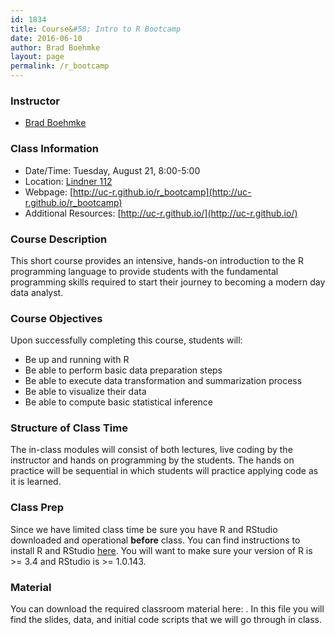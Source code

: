 ```yaml
---
id: 1834
title: Course&#58; Intro to R Bootcamp
date: 2016-06-10
author: Brad Boehmke
layout: page
permalink: /r_bootcamp
---
```


### Instructor

  * [Brad Boehmke](http://bradleyboehmke.github.io/)


### Class Information

* Date/Time: Tuesday, August 21, 8:00-5:00
* Location: [Lindner 112](https://www.google.com/search?q=Lindner+112,+university+of+cincinnati&npsic=0&rflfq=1&rlha=0&rllag=39135736,-84509346,575&tbm=lcl&ved=0ahUKEwiK0PP1pr3cAhUPY6wKHezqDJgQtgMIKw&tbs=lrf:!2m1!1e2!2m1!1e16!3sIAE,lf:1,lf_ui:2&rldoc=1#rlfi=hd:;si:16810252174741659822;mv:!1m3!1d3062.4774379431506!2d-84.50934654999999!3d39.1357361!2m3!1f0!2f0!3f0!3m2!1i293!2i190!4f13.1)
* Webpage: [http://uc-r.github.io/r_bootcamp](http://uc-r.github.io/r_bootcamp)
* Additional Resources: [http://uc-r.github.io/](http://uc-r.github.io/)

### Course Description 

This short course provides an intensive, hands-on introduction to the R programming language to provide students with the fundamental programming skills required to start their journey to becoming a modern day data analyst.

### Course Objectives
Upon successfully completing this course, students will:

- Be up and running with R
- Be able to perform basic data preparation steps
- Be able to execute data transformation and summarization process
- Be able to visualize their data
- Be able to compute basic statistical inference


### Structure of Class Time 

The in-class modules will consist of both lectures, live coding by the instructor and hands on programming by the students. The hands on practice will be sequential in which students will practice applying code as it is learned. 

### Class Prep

Since we have limited class time be sure you have R and RStudio downloaded and operational **before** class.  You can find instructions to install R and RStudio [here](http://uc-r.github.io/section2_basics#installation).  You will want to make sure your version of R is >= 3.4 and RStudio is >= 1.0.143. 

### Material

You can download the required classroom material here: <a href="https://www.dropbox.com/sh/1olxlv3c5cly5am/AACP4ArKWOi6vxIHQoWDtmCta?dl=1" style="color:black;"><i class="fa fa-folder-open" style="font-size:1em"></i></a>.  In this file you will find the slides, data, and initial code scripts that we will go through in class.










